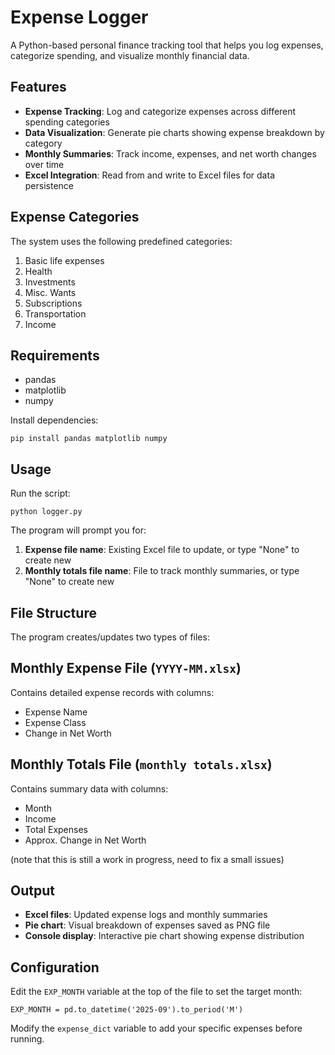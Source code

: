 # Expense Logger

A Python-based personal finance tracking tool that helps you log expenses, categorize spending, and visualize monthly financial data.

## Features

- **Expense Tracking**: Log and categorize expenses across different spending categories
- **Data Visualization**: Generate pie charts showing expense breakdown by category
- **Monthly Summaries**: Track income, expenses, and net worth changes over time
- **Excel Integration**: Read from and write to Excel files for data persistence

## Expense Categories

The system uses the following predefined categories:

1. Basic life expenses
2. Health
3. Investments
4. Misc. Wants
5. Subscriptions
6. Transportation
7. Income

## Requirements

- pandas
- matplotlib
- numpy

Install dependencies:

```
pip install pandas matplotlib numpy
```

## Usage

Run the script:

```
python logger.py
```

The program will prompt you for:
1. **Expense file name**: Existing Excel file to update, or type "None" to create new
2. **Monthly totals file name**: File to track monthly summaries, or type "None" to create new

## File Structure

The program creates/updates two types of files:

## Monthly Expense File (`YYYY-MM.xlsx`)

Contains detailed expense records with columns:
- Expense Name
- Expense Class
- Change in Net Worth

## Monthly Totals File (`monthly totals.xlsx`)
Contains summary data with columns:

- Month
- Income
- Total Expenses
- Approx. Change in Net Worth

(note that this is still a work in progress, need to fix a small issues)

## Output

- **Excel files**: Updated expense logs and monthly summaries
- **Pie chart**: Visual breakdown of expenses saved as PNG file
- **Console display**: Interactive pie chart showing expense distribution

## Configuration

Edit the `EXP_MONTH` variable at the top of the file to set the target month:

```
EXP_MONTH = pd.to_datetime('2025-09').to_period('M')
```

Modify the `expense_dict` variable to add your specific expenses before running.
